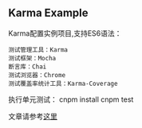 ## Karma Example

Karma配置实例项目,支持ES6语法：

    测试管理工具：Karma
    测试框架：Mocha
    断言库：Chai
    测试浏览器：Chrome
    测试覆盖率统计工具：Karma-Coverage

执行单元测试：
cnpm install
cnpm test


文章请参考[这里](https://segmentfault.com/a/1190000010358877)

